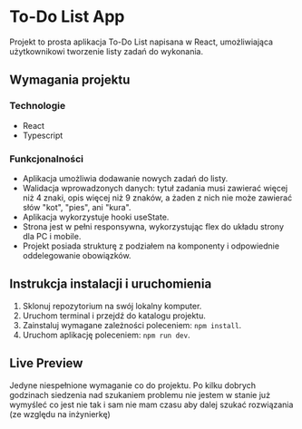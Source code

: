 # To-Do List App

Projekt to prosta aplikacja To-Do List napisana w React, umożliwiająca użytkownikowi tworzenie listy zadań do wykonania. 

## Wymagania projektu
### Technologie
- React
- Typescript
### Funkcjonalności
- Aplikacja umożliwia dodawanie nowych zadań do listy.
- Walidacja wprowadzonych danych: tytuł zadania musi zawierać więcej niż 4 znaki, opis więcej niż 9 znaków, a żaden z nich nie może zawierać słów "kot", "pies", ani "kura".
- Aplikacja wykorzystuje hooki useState.
- Strona jest w pełni responsywna, wykorzystując flex do układu strony dla PC i mobile.
- Projekt posiada strukturę z podziałem na komponenty i odpowiednie oddelegowanie obowiązków.

## Instrukcja instalacji i uruchomienia
1. Sklonuj repozytorium na swój lokalny komputer.
2. Uruchom terminal i przejdź do katalogu projektu.
3. Zainstaluj wymagane zależności poleceniem: `npm install`.
4. Uruchom aplikację poleceniem: `npm run dev`.

## Live Preview
Jedyne niespełnione wymaganie co do projektu. Po kilku dobrych godzinach siedzenia nad szukaniem problemu nie jestem w stanie już wymyśleć co jest nie tak i sam nie mam czasu aby dalej szukać rozwiązania (ze względu na inżynierkę)
